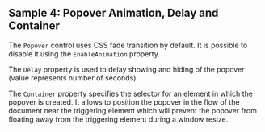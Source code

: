 ## Sample 4: Popover Animation, Delay and Container

The `Popover` control uses CSS fade transition by default. It is possible to disable it using the `EnableAnimation` property.

The `Delay` property is used to delay showing and hiding of the popover (value represents number of seconds).

The `Container` property specifies the selector for an element in which the popover is created. It allows to position the popover in the flow of the document near the triggering element which will prevent the popover from floating away from the triggering element during a window resize.
